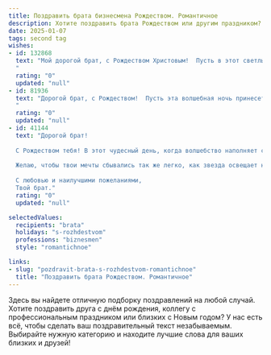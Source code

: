 ```yaml
---
title: Поздравить брата бизнесмена Рождеством. Романтичное
description: Хотите поздравить брата Рождеством или другим праздником? Наш ИИ создаст незабываемое поздравление, а вы обязательно выделитесь среди других.  
date: 2025-01-07
tags: second tag
wishes:
- id: 132868
  text: "Мой дорогой брат, с Рождеством Христовым!  Пусть в этот светлый праздник в твоем сердце воцарится мир и покой, а в душе расцветет любовь, яркая и нежная, как рождественская звезда. Пусть все твои деловые начинания, как и ты сам, будут успешны и процветающи, а рядом всегда будут те, кто тебя любит и ценит.  Счастья тебе, мой родной, и исполнения всех твоих самых заветных желаний!
  "
  rating: "0"
  updated: "null"
- id: 81936
  text: "Дорогой брат, с Рождеством!  Пусть эта волшебная ночь принесет тебе покой, любовь и благополучие. Пусть твой бизнес процветает, а душа сияет праздничным светом.  С любовью и наилучшими пожеланиями!
  "
  rating: "0"
  updated: "null"
- id: 41144
  text: "Дорогой брат!
  
  С Рождеством тебя! В этот чудесный день, когда волшебство наполняет сердца, хочу пожелать тебе не только успехов в твоем бизнесе, но и тепла, гармонии и любви в жизни. Пусть каждый новый день приносит вдохновение и радость, а все твои начинания будут успешными и плодотворными.
  
  Желаю, чтобы твои мечты сбывались так же легко, как звезда освещает ночное небо. Пусть каждый миг будет наполнен счастьем, а рядом будут только верные и поддерживающие люди.
  
  С любовью и наилучшими пожеланиями,
  Твой брат."
  rating: "0"
  updated: "null"

selectedValues:
  recipients: "brata"
  holidays: "s-rozhdestvom"
  professions: "biznesmen"
  style: "romantichnoe"

links:
- slug: "pozdravit-brata-s-rozhdestvom-romantichnoe"
  title: "Поздравить брата Рождеством. Романтичное"
---
```


Здесь вы найдете отличную подборку поздравлений на любой случай.
Хотите поздравить друга с днём рождения, коллегу с профессиональным праздником или близких с Новым годом? У нас есть всё, чтобы сделать ваш поздравительный текст незабываемым. Выбирайте нужную категорию и находите лучшие слова для ваших близких и друзей!
